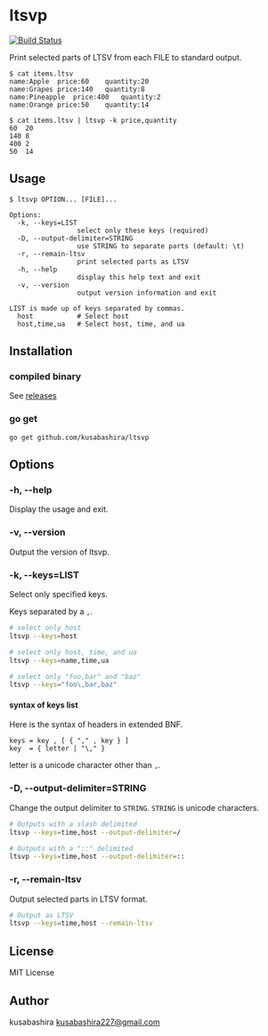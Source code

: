 ltsvp
=====

[![Build Status](https://travis-ci.org/kusabashira/ltsvp.svg?branch=master)](https://travis-ci.org/kusabashira/ltsvp)

Print selected parts of LTSV from each FILE to standard output.

```
$ cat items.ltsv
name:Apple	price:60	quantity:20
name:Grapes	price:140	quantity:8
name:Pineapple	price:400	quantity:2
name:Orange	price:50	quantity:14

$ cat items.ltsv | ltsvp -k price,quantity
60	20
140	8
400	2
50	14
```

Usage
-----

```
$ ltsvp OPTION... [FILE]...

Options:
  -k, --keys=LIST
                 select only these keys (required)
  -D, --output-delimiter=STRING
                 use STRING to separate parts (default: \t)
  -r, --remain-ltsv
                 print selected parts as LTSV
  -h, --help
                 display this help text and exit
  -v, --version
                 output version information and exit

LIST is made up of keys separated by commas.
  host           # Select host
  host,time,ua   # Select host, time, and ua
```

Installation
------------

### compiled binary

See [releases](https://github.com/kusabashira/ltsvp/releases)

### go get

```
go get github.com/kusabashira/ltsvp
```

Options
-------

### -h, --help

Display the usage and exit.

### -v, --version

Output the version of ltsvp.

### -k, --keys=LIST

Select only specified keys.

Keys separated by a `,`.

```sh
# select only host
ltsvp --keys=host

# select only host, time, and ua
ltsvp --keys=name,time,ua

# select only "foo,bar" and "baz"
ltsvp --keys="foo\,bar,baz"
```

#### syntax of keys list

Here is the syntax of headers in extended BNF.

```
keys = key , [ { "," , key } ]
key  = { letter | "\," }
```

letter is a unicode character other than `,`.

### -D, --output-delimiter=STRING

Change the output delimiter to `STRING`.
`STRING` is unicode characters.

```sh
# Outputs with a slash delimited
ltsvp --keys=time,host --output-delimiter=/

# Outputs with a "::" delimited
ltsvp --keys=time,host --output-delimiter=::
```

### -r, --remain-ltsv

Output selected parts in LTSV format.

```sh
# Output as LTSV
ltsvp --keys=time,host --remain-ltsv
```

License
-------

MIT License

Author
------

kusabashira <kusabashira227@gmail.com>
